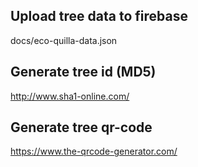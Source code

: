 ## Upload tree data to firebase
docs/eco-quilla-data.json

## Generate tree id (MD5)
http://www.sha1-online.com/

## Generate tree qr-code
https://www.the-qrcode-generator.com/